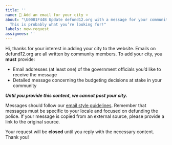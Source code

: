 ```yaml
---
title: ''
name: 📧 Add an email for your city ⭐️
about: "\U0001F44B Update defund12.org with a message for your community.
  This is probably what you’re looking for!"
labels: new-request
assignees: ''
---
```


Hi, thanks for your interest in adding your city to the website. Emails on defund12.org are all written by community members. To add your city, you **must** provide:

- Email addresses (at least one) of the government officials you’d like to receive the message
- Detailed message concerning the budgeting decisions at stake in your community

**_Until you provide this content, we cannot post your city._**

Messages should follow our [email style guidelines](https://github.com/defund12/defund12.org/blob/gh-pages/EMAIL_TEMPLATE_STYLE_GUIDE.md). Remember that messages must be specific to your locale and focused on defunding the police. If your message is copied from an external source, please provide a link to the original source.

Your request will be **closed** until you reply with the necessary content. Thank you!
